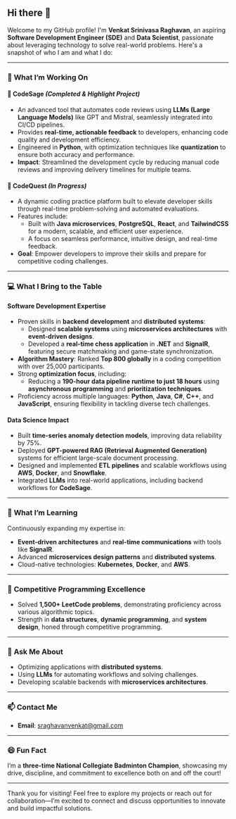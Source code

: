 ## Hi there 👋  

Welcome to my GitHub profile! I'm **Venkat Srinivasa Raghavan**, an aspiring **Software Development Engineer (SDE)** and **Data Scientist**, passionate about leveraging technology to solve real-world problems. Here's a snapshot of who I am and what I do:  

---

### 🔭 **What I’m Working On**  

#### 🌟 **CodeSage** *(Completed & Highlight Project)*  
- An advanced tool that automates code reviews using **LLMs (Large Language Models)** like GPT and Mistral, seamlessly integrated into CI/CD pipelines.  
- Provides **real-time, actionable feedback** to developers, enhancing code quality and development efficiency.  
- Engineered in **Python**, with optimization techniques like **quantization** to ensure both accuracy and performance.  
- **Impact**: Streamlined the development cycle by reducing manual code reviews and improving delivery timelines for multiple teams.  

#### 🚀 **CodeQuest** *(In Progress)*  
- A dynamic coding practice platform built to elevate developer skills through real-time problem-solving and automated evaluations.  
- Features include:
  - Built with **Java microservices**, **PostgreSQL**, **React**, and **TailwindCSS** for a modern, scalable, and efficient user experience.  
  - A focus on seamless performance, intuitive design, and real-time feedback.  
- **Goal**: Empower developers to improve their skills and prepare for competitive coding challenges.  

---

### 💻 **What I Bring to the Table**  

#### **Software Development Expertise**  
- Proven skills in **backend development** and **distributed systems**:
  - Designed **scalable systems** using **microservices architectures** with **event-driven designs**.  
  - Developed a **real-time chess application** in **.NET** and **SignalR**, featuring secure matchmaking and game-state synchronization.  
- **Algorithm Mastery**: Ranked **Top 800 globally** in a coding competition with over 25,000 participants.  
- Strong **optimization focus**, including:
  - Reducing a **190-hour data pipeline runtime to just 18 hours** using **asynchronous programming** and **prioritization techniques**.  
- Proficiency across multiple languages: **Python**, **Java**, **C#**, **C++**, and **JavaScript**, ensuring flexibility in tackling diverse tech challenges.

#### **Data Science Impact**  
- Built **time-series anomaly detection models**, improving data reliability by 75%.  
- Deployed **GPT-powered RAG (Retrieval Augmented Generation)** systems for efficient large-scale document processing.  
- Designed and implemented **ETL pipelines** and scalable workflows using **AWS**, **Docker**, and **Snowflake**.  
- Integrated **LLMs** into real-world applications, including backend workflows for **CodeSage**.  

---

### 🌱 **What I’m Learning**  
Continuously expanding my expertise in:  
- **Event-driven architectures** and **real-time communications** with tools like **SignalR**.  
- Advanced **microservices design patterns** and **distributed systems**.  
- Cloud-native technologies: **Kubernetes**, **Docker**, and **AWS**.  

---

### 💪 **Competitive Programming Excellence**  
- Solved **1,500+ LeetCode problems**, demonstrating proficiency across various algorithmic topics.  
- Strength in **data structures**, **dynamic programming**, and **system design**, honed through competitive programming.  

---

### 💬 **Ask Me About**  
- Optimizing applications with **distributed systems**.  
- Using **LLMs** for automating workflows and solving challenges.  
- Developing scalable backends with **microservices architectures**.  

---

### 📫 **Contact Me**  
- **Email**: sraghavanvenkat@gmail.com  

---

### 😄 **Fun Fact**  
I’m a **three-time National Collegiate Badminton Champion**, showcasing my drive, discipline, and commitment to excellence both on and off the court!  

---

Thank you for visiting! Feel free to explore my projects or reach out for collaboration—I’m excited to connect and discuss opportunities to innovate and build impactful solutions.  

